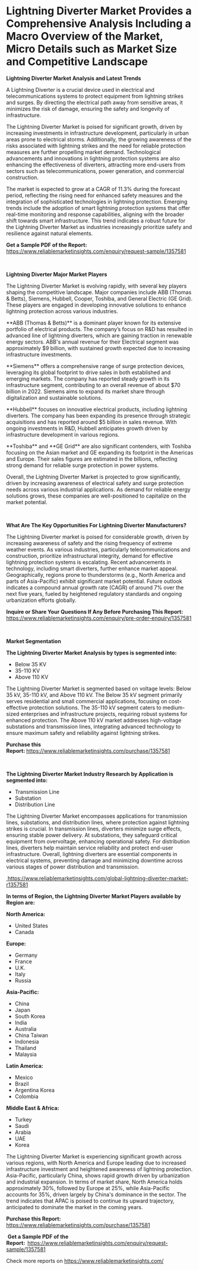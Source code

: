 <p><h1>Lightning Diverter Market Provides a Comprehensive Analysis Including a Macro Overview of the Market, Micro Details such as Market Size and Competitive Landscape</h1></p><p><strong>Lightning Diverter Market Analysis and Latest Trends</strong></p>
<p><p>A Lightning Diverter is a crucial device used in electrical and telecommunications systems to protect equipment from lightning strikes and surges. By directing the electrical path away from sensitive areas, it minimizes the risk of damage, ensuring the safety and longevity of infrastructure.</p><p>The Lightning Diverter Market is poised for significant growth, driven by increasing investments in infrastructure development, particularly in urban areas prone to electrical storms. Additionally, the growing awareness of the risks associated with lightning strikes and the need for reliable protection measures are further propelling market demand. Technological advancements and innovations in lightning protection systems are also enhancing the effectiveness of diverters, attracting more end-users from sectors such as telecommunications, power generation, and commercial construction.</p><p>The market is expected to grow at a CAGR of 11.3% during the forecast period, reflecting the rising need for enhanced safety measures and the integration of sophisticated technologies in lightning protection. Emerging trends include the adoption of smart lightning protection systems that offer real-time monitoring and response capabilities, aligning with the broader shift towards smart infrastructure. This trend indicates a robust future for the Lightning Diverter Market as industries increasingly prioritize safety and resilience against natural elements.</p></p>
<p><strong>Get a Sample PDF of the Report:&nbsp;</strong> <a href="https://www.reliablemarketinsights.com/enquiry/request-sample/1357581?utm_campaign=3295&utm_medium=2&utm_source=Github&utm_content=ia&utm_term=08042025&utm_id=lightning-diverter">https://www.reliablemarketinsights.com/enquiry/request-sample/1357581</a></p>
<p>&nbsp;</p>
<p><strong>Lightning Diverter Major Market Players</strong></p>
<p><p>The Lightning Diverter Market is evolving rapidly, with several key players shaping the competitive landscape. Major companies include ABB (Thomas & Betts), Siemens, Hubbell, Cooper, Toshiba, and General Electric (GE Grid). These players are engaged in developing innovative solutions to enhance lightning protection across various industries.</p><p>**ABB (Thomas & Betts)** is a dominant player known for its extensive portfolio of electrical products. The company’s focus on R&D has resulted in advanced line of lightning diverters, which are gaining traction in renewable energy sectors. ABB's annual revenue for their Electrical segment was approximately $9 billion, with sustained growth expected due to increasing infrastructure investments.</p><p>**Siemens** offers a comprehensive range of surge protection devices, leveraging its global footprint to drive sales in both established and emerging markets. The company has reported steady growth in its infrastructure segment, contributing to an overall revenue of about $70 billion in 2022. Siemens aims to expand its market share through digitalization and sustainable solutions.</p><p>**Hubbell** focuses on innovative electrical products, including lightning diverters. The company has been expanding its presence through strategic acquisitions and has reported around $5 billion in sales revenue. With ongoing investments in R&D, Hubbell anticipates growth driven by infrastructure development in various regions.</p><p>**Toshiba** and **GE Grid** are also significant contenders, with Toshiba focusing on the Asian market and GE expanding its footprint in the Americas and Europe. Their sales figures are estimated in the billions, reflecting strong demand for reliable surge protection in power systems.</p><p>Overall, the Lightning Diverter Market is projected to grow significantly, driven by increasing awareness of electrical safety and surge protection needs across various industrial applications. As demand for reliable energy solutions grows, these companies are well-positioned to capitalize on the market potential.</p></p>
<p>&nbsp;</p>
<p><strong>What Are The Key Opportunities For Lightning Diverter Manufacturers?</strong></p>
<p><p>The Lightning Diverter market is poised for considerable growth, driven by increasing awareness of safety and the rising frequency of extreme weather events. As various industries, particularly telecommunications and construction, prioritize infrastructural integrity, demand for effective lightning protection systems is escalating. Recent advancements in technology, including smart diverters, further enhance market appeal. Geographically, regions prone to thunderstorms (e.g., North America and parts of Asia-Pacific) exhibit significant market potential. Future outlook indicates a compound annual growth rate (CAGR) of around 7% over the next five years, fueled by heightened regulatory standards and ongoing urbanization efforts globally.</p></p>
<p><strong>Inquire or Share Your Questions If Any Before Purchasing This Report:</strong> <a href="https://www.reliablemarketinsights.com/enquiry/pre-order-enquiry/1357581?utm_campaign=3295&utm_medium=2&utm_source=Github&utm_content=ia&utm_term=08042025&utm_id=lightning-diverter">https://www.reliablemarketinsights.com/enquiry/pre-order-enquiry/1357581</a></p>
<p>&nbsp;</p>
<p><strong>Market Segmentation</strong></p>
<p><strong>The Lightning Diverter Market Analysis by types is segmented into:</strong></p>
<p><ul><li>Below 35 KV</li><li>35-110 KV</li><li>Above 110 KV</li></ul></p>
<p><p>The Lightning Diverter Market is segmented based on voltage levels: Below 35 kV, 35-110 kV, and Above 110 kV. The Below 35 kV segment primarily serves residential and small commercial applications, focusing on cost-effective protection solutions. The 35-110 kV segment caters to medium-sized enterprises and infrastructure projects, requiring robust systems for enhanced protection. The Above 110 kV market addresses high-voltage substations and transmission lines, integrating advanced technology to ensure maximum safety and reliability against lightning strikes.</p></p>
<p><strong>Purchase this Report:&nbsp;</strong><a href="https://www.reliablemarketinsights.com/purchase/1357581?utm_campaign=3295&utm_medium=2&utm_source=Github&utm_content=ia&utm_term=08042025&utm_id=lightning-diverter">https://www.reliablemarketinsights.com/purchase/1357581</a></p>
<p>&nbsp;</p>
<p><strong>The Lightning Diverter Market Industry Research by Application is segmented into:</strong></p>
<p><ul><li>Transmission Line</li><li>Substation</li><li>Distribution Line</li></ul></p>
<p><p>The Lightning Diverter Market encompasses applications for transmission lines, substations, and distribution lines, where protection against lightning strikes is crucial. In transmission lines, diverters minimize surge effects, ensuring stable power delivery. At substations, they safeguard critical equipment from overvoltage, enhancing operational safety. For distribution lines, diverters help maintain service reliability and protect end-user infrastructure. Overall, lightning diverters are essential components in electrical systems, preventing damage and minimizing downtime across various stages of power distribution and transmission.</p></p>
<p><a href="https://www.reliablemarketinsights.com/global-lightning-diverter-market-r1357581?utm_campaign=3295&utm_medium=2&utm_source=Github&utm_content=ia&utm_term=08042025&utm_id=lightning-diverter">&nbsp;https://www.reliablemarketinsights.com/global-lightning-diverter-market-r1357581</a></p>
<p><strong>In terms of Region, the Lightning Diverter Market Players available by Region are:</strong></p>
<p>
    <p> <strong> North America: </strong>
        <ul>
            <li>United States</li>
            <li>Canada</li>
        </ul>
        </p> 
    <p> <strong> Europe: </strong>
        <ul>
            <li>Germany</li>
            <li>France</li>
            <li>U.K.</li>
            <li>Italy</li>
            <li>Russia</li>
        </ul>
        </p> 
    <p> <strong> Asia-Pacific: </strong>
        <ul>
            <li>China</li>
            <li>Japan</li>
            <li>South Korea</li>
            <li>India</li>
            <li>Australia</li>
            <li>China Taiwan</li>
            <li>Indonesia</li>
            <li>Thailand</li>
            <li>Malaysia</li>
        </ul>
        </p> 
    <p> <strong> Latin America: </strong>
        <ul>
            <li>Mexico</li>
            <li>Brazil</li>
            <li>Argentina Korea</li>
            <li>Colombia</li>
        </ul>
        </p> 
    <p> <strong> Middle East & Africa: </strong>
        <ul>
            <li>Turkey</li>
            <li>Saudi</li>
            <li>Arabia</li>
            <li>UAE</li>
            <li>Korea</li>
        </ul>
    </p>
    </p>
<p><p>The Lightning Diverter Market is experiencing significant growth across various regions, with North America and Europe leading due to increased infrastructure investment and heightened awareness of lightning protection. Asia-Pacific, particularly China, shows rapid growth driven by urbanization and industrial expansion. In terms of market share, North America holds approximately 30%, followed by Europe at 25%, while Asia-Pacific accounts for 35%, driven largely by China's dominance in the sector. The trend indicates that APAC is poised to continue its upward trajectory, anticipated to dominate the market in the coming years.</p></p>
<p><strong>Purchase this Report: </strong><a href="https://www.reliablemarketinsights.com/purchase/1357581?utm_campaign=3295&utm_medium=2&utm_source=Github&utm_content=ia&utm_term=08042025&utm_id=lightning-diverter">https://www.reliablemarketinsights.com/purchase/1357581</a></p>
<p>&nbsp;<strong>Get a Sample PDF of the Report:&nbsp;&nbsp;</strong><a href="https://www.reliablemarketinsights.com/enquiry/request-sample/1357581?utm_campaign=3295&utm_medium=2&utm_source=Github&utm_content=ia&utm_term=08042025&utm_id=lightning-diverter">https://www.reliablemarketinsights.com/enquiry/request-sample/1357581</a></p>
<p><strong></strong></p>
<p>Check more reports on <a href="https://www.reliablemarketinsights.com/?utm_campaign=3295&utm_medium=2&utm_source=Github&utm_content=ia&utm_term=08042025&utm_id=lightning-diverter">https://www.reliablemarketinsights.com/</a></p>